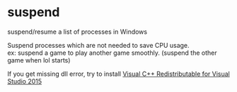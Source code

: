# suspend
suspend/resume a list of processes in Windows  
  
Suspend processes which are not needed to save CPU usage.  
ex: suspend a game to play another game smoothly. (suspend the other game when lol starts)  

If you get missing dll error, try to install [Visual C++ Redistributable for Visual Studio 2015](https://www.microsoft.com/download/details.aspx?id=48145)  
